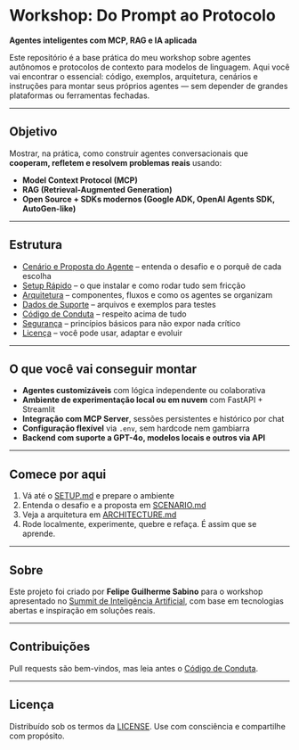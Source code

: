 # Workshop: Do Prompt ao Protocolo  
**Agentes inteligentes com MCP, RAG e IA aplicada**

Este repositório é a base prática do meu workshop sobre agentes autônomos e protocolos de contexto para modelos de linguagem. Aqui você vai encontrar o essencial: código, exemplos, arquitetura, cenários e instruções para montar seus próprios agentes — sem depender de grandes plataformas ou ferramentas fechadas.

---

## Objetivo

Mostrar, na prática, como construir agentes conversacionais que **cooperam, refletem e resolvem problemas reais** usando:

- **Model Context Protocol (MCP)**
- **RAG (Retrieval-Augmented Generation)**
- **Open Source + SDKs modernos (Google ADK, OpenAI Agents SDK, AutoGen-like)**

---

## Estrutura

- [Cenário e Proposta do Agente](./SCENARIO.md) – entenda o desafio e o porquê de cada escolha
- [Setup Rápido](./SETUP.md) – o que instalar e como rodar tudo sem fricção
- [Arquitetura](./ARCHITECTURE.md) – componentes, fluxos e como os agentes se organizam
- [Dados de Suporte](./DATA.md) – arquivos e exemplos para testes
- [Código de Conduta](./CODE_OF_CONDUCT.md) – respeito acima de tudo
- [Segurança](./SECURITY.md) – princípios básicos para não expor nada crítico
- [Licença](./LICENSE.md) – você pode usar, adaptar e evoluir

---

## O que você vai conseguir montar

- **Agentes customizáveis** com lógica independente ou colaborativa
- **Ambiente de experimentação local ou em nuvem** com FastAPI + Streamlit
- **Integração com MCP Server**, sessões persistentes e histórico por chat
- **Configuração flexível** via `.env`, sem hardcode nem gambiarra
- **Backend com suporte a GPT-4o, modelos locais e outros via API**

---

## Comece por aqui

1. Vá até o [SETUP.md](./SETUP.md) e prepare o ambiente
2. Entenda o desafio e a proposta em [SCENARIO.md](./SCENARIO.md)
3. Veja a arquitetura em [ARCHITECTURE.md](./ARCHITECTURE.md)
4. Rode localmente, experimente, quebre e refaça. É assim que se aprende.

---

## Sobre

Este projeto foi criado por **Felipe Guilherme Sabino** para o workshop apresentado no [Summit de Inteligência Artificial](https://www.summitdeinteligenciaartificial.com/), com base em tecnologias abertas e inspiração em soluções reais.

---

## Contribuições

Pull requests são bem-vindos, mas leia antes o [Código de Conduta](./CODE_OF_CONDUCT.md).

---

## Licença

Distribuído sob os termos da [LICENSE](./LICENSE.md). Use com consciência e compartilhe com propósito.
